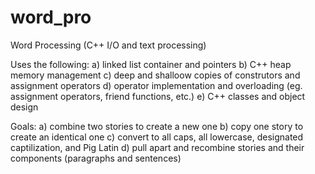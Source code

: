 
# word_pro
Word Processing (C++ I/O and text processing)

Uses the following:
a) linked list container and pointers
b) C++ heap memory management
c) deep and shalloow copies of construtors and assignment operators
d) operator implementation and overloading (eg. assignment operators, friend functions, etc.)
e) C++ classes and object design


Goals:
a) combine two stories to create a new one
b) copy one story to create an identical one
c) convert to all caps, all lowercase, designated captilization, and Pig Latin
d) pull apart and recombine stories and their components (paragraphs and sentences)
